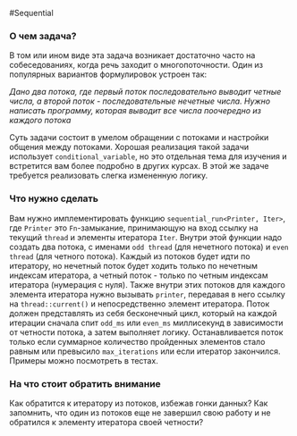 #Sequential

### О чем задача?
В том или ином виде эта задача возникает достаточно часто на собеседованиях, когда речь заходит о многопоточности. Один из популярных вариантов формулировок устроен так:

_Дано два потока, где первый поток последовательно выводит четные числа, а второй поток - последовательные нечетные числа. Нужно написать программу, которая выводит все числа поочередно из каждого потока_

Суть задачи состоит в умелом обращении с потоками и настройки общения между потоками. Хорошая реализация такой задачи использует `conditional_variable`, но это отдельная тема для изучения и встретится вам более подробно в других курсах. В этой же задаче требуется реализовать слегка измененную логику.

### Что нужно сделать
Вам нужно имплементировать функцию `sequential_run<Printer, Iter>`, где `Printer` это `Fn`-замыкание, принимающую на вход ссылку на текущий `thread` и элементы итератора `Iter`. Внутри этой функции надо создать два потока, с именами `odd thread` (для нечетного потока) и `even thread` (для четного потока). Каждый из потоков будет идти по итератору, но нечетный поток будет ходить только по нечетным индексам итератора, а четный поток - только по четным индексам итератора (нумерация с нуля). Также внутри этих потоков для каждого элемента итератора нужно вызывать `printer`, передавая в него ссылку на `thread::current()` и непосредственно элемент итератора. Поток должен представлять из себя бесконечный цикл, который на каждой итерации сначала спит `odd_ms` или `even_ms` миллисекунд в зависимости от четности потока, а затем выполняет логику. Останавливается поток только если суммарное количество пройденных элементов стало равным или превысило `max_iterations` или если итератор закончился. Примеры можно посмотреть в тестах.

### На что стоит обратить внимание

Как обратится к итератору из потоков, избежав гонки данных? Как запомнить, что один из потоков еще не завершил свою работу и не обратился к элементу итератора своей четности?